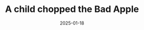 ---
title: A child chopped the Bad Apple
promotion: AEW
show: Collision
date: 2025-01-18
tags:
  - bad apple
  - fans
  - beast
images:
  - src: /assets/snapshots/2025.01.18.AEW.Collision.h.jpg
    alt: Young fan beat Bad Apple's ass
---